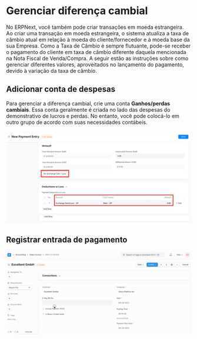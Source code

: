 # Gerenciar diferença cambial



No ERPNext, você também pode criar transações em moeda estrangeira. Ao criar uma transação em moeda estrangeira, o sistema atualiza a taxa de câmbio atual em relação à moeda do cliente/fornecedor e à moeda base da sua Empresa. Como a Taxa de Câmbio é sempre flutuante, pode-se receber o pagamento do cliente em taxa de câmbio diferente daquela mencionada na Nota Fiscal de Venda/Compra. A seguir estão as instruções sobre como gerenciar diferentes valores, aproveitados no lançamento do pagamento, devido à variação da taxa de câmbio.


## Adicionar conta de despesas


Para gerenciar a diferença cambial, crie uma conta **Ganhos/perdas cambiais**. Essa conta geralmente é criada no lado das despesas do demonstrativo de lucros e perdas. No entanto, você pode colocá-lo em outro grupo de acordo com suas necessidades contábeis.


![Ledger de ganhos/perdas de câmbio](/files/exchange-gain-loss-ledger.png)


## Registrar entrada de pagamento


![Cálculo automático de perda de ganho cambial](/files/exchange-gain-loss-auto-calculation.gif)



